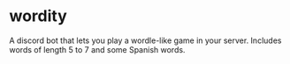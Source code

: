 # wordity
A discord bot that lets you play a wordle-like game in your server. Includes words of length 5 to 7 and some Spanish words.
